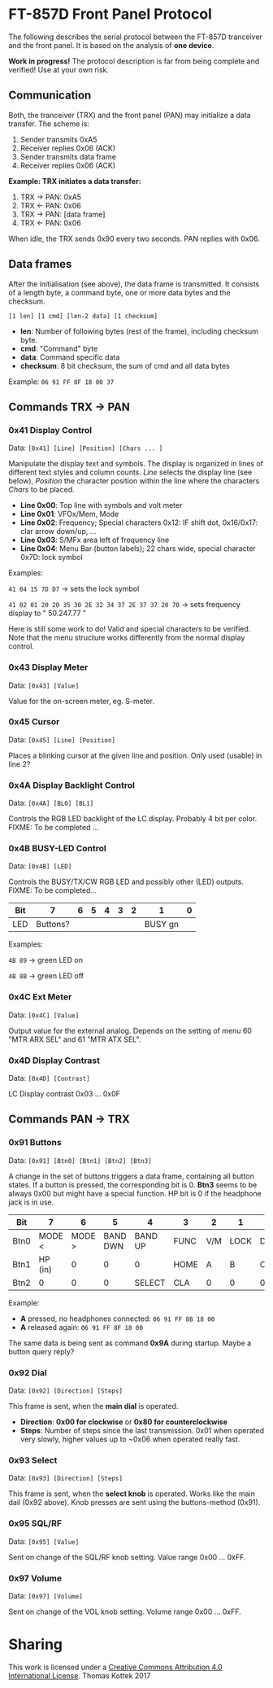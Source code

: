 # FT-857D Front Panel Protocol
The following describes the serial protocol between the FT-857D tranceiver and the front panel. It is based on the analysis of __one device__. 

__Work in progress!__ The protocol description is far from being complete and verified! Use at your own risk.



## Communication
Both, the tranceiver (TRX) and the front panel (PAN) may initialize a data transfer. The scheme is:
 1. Sender transmits 0xA5
 2. Receiver replies 0x06 (ACK)
 3. Sender transmits data frame
 4. Receiver replies 0x06 (ACK)

__Example: TRX initiates a data transfer:__
 1. TRX -> PAN: 0xA5
 2. TRX <- PAN: 0x06
 3. TRX -> PAN: [data frame]
 4. TRX <- PAN: 0x06
 
When idle, the TRX sends 0x90 every two seconds. PAN replies with 0x06.

## Data frames
After the initialisation (see above), the data frame is transmitted. It consists of a length byte, a command byte, one or more data bytes and the checksum.

`[1 len] [1 cmd] [len-2 data] [1 checksum]`

* __len__: Number of following bytes (rest of the frame), including checksum byte.
* __cmd__: "Command" byte
* __data__: Command specific data
* __checksum__: 8 bit checksum, the sum of cmd and all data bytes

Example:
`06 91 FF 8F 18 00 37`

## Commands TRX -> PAN
### 0x41 Display Control
Data: `[0x41] [Line] [Position] [Chars ... ]`

Manipulate the display text and symbols. The display is organized in lines of different text styles and column counts. _Line_ selects the display line (see below), _Position_ the character position within the line where the characters _Chars_ to be placed.

 * __Line 0x00__: Top line with symbols and volt meter
 * __Line 0x01__: VFOx/Mem, Mode
 * __Line 0x02__: Frequency; Special characters 0x12: IF shift dot, 0x16/0x17: clar arrow down/up, ...
 * __Line 0x03__: S/MFx area left of frequency line
 * __Line 0x04__: Menu Bar (button labels); 22 chars wide, special character 0x7D: lock symbol
 
Examples:

`41 04 15 7D D7` -> sets the lock symbol

`41 02 01 20 20 35 30 2E 32 34 37 2E 37 37 20 70` -> sets frequency display to "  50.247.77 "

Here is still some work to do! Valid and special characters to be verified. Note that the menu structure works differently from the normal display control.

### 0x43 Display Meter
Data: `[0x43] [Value]`

Value for the on-screen meter, eg. S-meter.

### 0x45 Cursor
Data: `[0x45] [Line] [Position]`

Places a blinking cursor at the given line and position. Only used (usable) in line 2?

### 0x4A Display Backlight Control
Data: `[0x4A] [BL0] [BL1]`

Controls the RGB LED backlight of the LC display. Probably 4 bit per color. FIXME: To be completed ...

### 0x4B BUSY-LED Control
Data: `[0x4B] [LED]`

Controls the BUSY/TX/CW RGB LED and possibly other (LED) outputs. FIXME: To be completed...

Bit   |     7     |     6     |     5     |      4     |     3     |     2     |     1     |     0     
------|-----------|-----------|-----------|------------|-----------|-----------|-----------|----------
LED   | Buttons?  |           |           |            |           |           | BUSY gn   | 

Examples:

`4B 89` -> green LED on

`4B 8B` -> green LED off

### 0x4C Ext Meter
Data: `[0x4C] [Value]`

Output value for the external analog. Depends on the setting of menu 60 "MTR ARX SEL" and 61 "MTR ATX SEL".


### 0x4D Display Contrast
Data: `[0x4D] [Contrast]`

LC Display contrast 0x03 ... 0x0F 


## Commands PAN -> TRX
### 0x91 Buttons
Data: `[0x91] [Btn0] [Btn1] [Btn2] [Btn3]`

A change in the set of buttons triggers a data frame, containing all button states. If a button is pressed, the corresponding bit is 0. __Btn3__ seems to be always 0x00 but might have a special function. HP bit is 0 if the headphone jack is in use.

Bit   |     7     |     6     |     5     |      4     |     3     |     2     |     1     |     0     
------|-----------|-----------|-----------|------------|-----------|-----------|-----------|----------
Btn0  | MODE <    | MODE >    | BAND DWN  | BAND UP    | FUNC      | V/M       | LOCK      | DSP
Btn1  | HP (in)   | 0         | 0         | 0          | HOME      | A         | B         | C
Btn2  | 0         | 0         | 0         | SELECT     | CLA       | 0         | 0         | 0

Example: 
 * __A__ pressed, no headphones connected: `06 91 FF 8B 18 00`
 * __A__ released again: `06 91 FF 8F 18 00`

The same data is being sent as command __0x9A__ during startup. Maybe a button query reply?
 
### 0x92 Dial
Data: `[0x92] [Direction] [Steps]`

This frame is sent, when the __main dial__ is operated.
 * __Direction__: __0x00 for clockwise__ or __0x80 for counterclockwise__
 * __Steps__: Number of steps since the last transmission. 0x01 when operated very slowly, higher values up to ~0x06 when operated really fast. 
 
### 0x93 Select
Data: `[0x93] [Direction] [Steps]`
 
This frame is sent, when the __select knob__ is operated.
Works like the main dail (0x92 above). Knob presses are sent using the buttons-method (0x91).

### 0x95 SQL/RF
Data: `[0x95] [Value]`

Sent on change of the SQL/RF knob setting. Value range 0x00 ... 0xFF.

### 0x97 Volume
Data: `[0x97] [Volume]`

Sent on change of the VOL knob setting. Volume range 0x00 ... 0xFF.


# Sharing
This work is licensed under a [Creative Commons Attribution 4.0 International License](https://creativecommons.org/licenses/by/4.0/).
Thomas Kottek 2017
